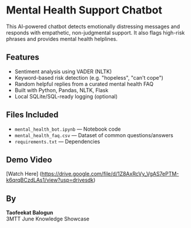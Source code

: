 #  Mental Health Support Chatbot

This AI-powered chatbot detects emotionally distressing messages and responds with empathetic, non-judgmental support. It also flags high-risk phrases and provides mental health helplines.

##  Features

- Sentiment analysis using VADER (NLTK)
- Keyword-based risk detection (e.g. "hopeless", "can't cope")
- Random helpful replies from a curated mental health FAQ
- Built with Python, Pandas, NLTK, Flask
- Local SQLite/SQL-ready logging (optional)

## Files Included

- `mental_health_bot.ipynb` — Notebook code
- `mental_health_faq.csv` — Dataset of common questions/answers
- `requirements.txt` — Dependencies
  

## Demo Video

[Watch Here] (https://drive.google.com/file/d/1Z8AxRcVy_VgAS7ePTM-k6qrqBCzdLAs1/view?usp=drivesdk)

## By

**Taofeekat Balogun**  
3MTT June Knowledge Showcase  

